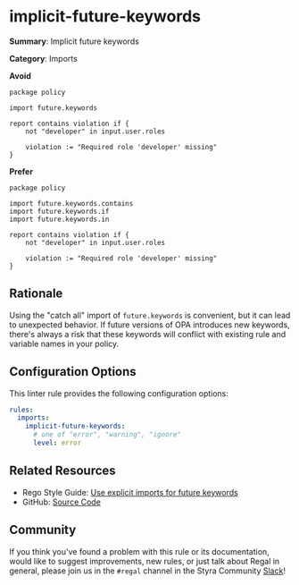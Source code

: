# implicit-future-keywords

**Summary**: Implicit future keywords

**Category**: Imports

**Avoid**
```rego
package policy

import future.keywords

report contains violation if {
    not "developer" in input.user.roles

    violation := "Required role 'developer' missing"
}
```

**Prefer**
```rego
package policy

import future.keywords.contains
import future.keywords.if
import future.keywords.in

report contains violation if {
    not "developer" in input.user.roles

    violation := "Required role 'developer' missing"
}
```

## Rationale

Using the "catch all" import of `future.keywords` is convenient, but it can lead to unexpected behavior. If future
versions of OPA introduces new keywords, there's always a risk that these keywords will conflict with existing rule and
variable names in your policy.

## Configuration Options

This linter rule provides the following configuration options:

```yaml
rules:
  imports:
    implicit-future-keywords:
      # one of "error", "warning", "ignore"
      level: error
```

## Related Resources

- Rego Style Guide: [Use explicit imports for future keywords](https://github.com/StyraInc/rego-style-guide#use-explicit-imports-for-future-keywords)
- GitHub: [Source Code](https://github.com/StyraInc/regal/blob/main/bundle/regal/rules/imports/implicit-future-keywords/implicit_future_keywords.rego)

## Community

If you think you've found a problem with this rule or its documentation, would like to suggest improvements, new rules,
or just talk about Regal in general, please join us in the `#regal` channel in the Styra Community
[Slack](https://inviter.co/styra)!
